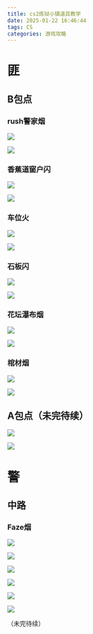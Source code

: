 ```yaml
---
title: cs2炼狱小镇道具教学
date: 2025-01-22 16:46:44
tags: CS
categories: 游戏攻略
---
```


# 匪

## B包点

### rush警家烟

![](cs2炼狱小镇道具教学/01.png )

![](cs2炼狱小镇道具教学/02.png )

### 香蕉道窗户闪

![](cs2炼狱小镇道具教学/03.png )

![](cs2炼狱小镇道具教学/04.png )

### 车位火

![](cs2炼狱小镇道具教学/05.png )

![](cs2炼狱小镇道具教学/06.png )

### 石板闪

![](cs2炼狱小镇道具教学/05.png )

![](cs2炼狱小镇道具教学/06-1.png )

### 花坛瀑布烟

![](cs2炼狱小镇道具教学/07.png )

![](cs2炼狱小镇道具教学/08.png )

### 棺材烟

![](cs2炼狱小镇道具教学/09.png )

![](cs2炼狱小镇道具教学/10.png )

## A包点（未完待续）

![](cs2炼狱小镇道具教学/11.png )



![](cs2炼狱小镇道具教学/12.png )



# 警

## 中路

### Faze烟

![](cs2炼狱小镇道具教学/13.png )

![](cs2炼狱小镇道具教学/14.png )

![](cs2炼狱小镇道具教学/15.png )

![](cs2炼狱小镇道具教学/16.png )

![](cs2炼狱小镇道具教学/17.png )

![](cs2炼狱小镇道具教学/18.png )

（未完待续）